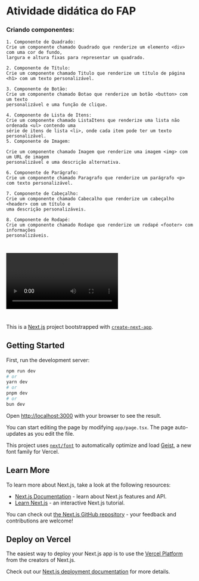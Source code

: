 # Atividade didática do FAP

### Criando componentes:

```
1. Componente de Quadrado:
Crie um componente chamado Quadrado que renderize um elemento <div> com uma cor de fundo,
largura e altura fixas para representar um quadrado.

2. Componente de Título:
Crie um componente chamado Titulo que renderize um título de página <h1> com um texto personalizável.

3. Componente de Botão:
Crie um componente chamado Botao que renderize um botão <button> com um texto
personalizável e uma função de clique.

4. Componente de Lista de Itens:
Crie um componente chamado ListaItens que renderize uma lista não ordenada <ul> contendo uma
série de itens de lista <li>, onde cada item pode ter um texto personalizável.
5. Componente de Imagem:

Crie um componente chamado Imagem que renderize uma imagem <img> com um URL de imagem
personalizável e uma descrição alternativa.

6. Componente de Parágrafo:
Crie um componente chamado Paragrafo que renderize um parágrafo <p> com texto personalizável.

7. Componente de Cabeçalho:
Crie um componente chamado Cabecalho que renderize um cabeçalho <header> com um título e
uma descrição personalizáveis.

8. Componente de Rodapé:
Crie um componente chamado Rodape que renderize um rodapé <footer> com informações
personalizáveis.
```

#

<video src="./src/app/assets/blob.mp4"></video>

#


This is a [Next.js](https://nextjs.org) project bootstrapped with [`create-next-app`](https://nextjs.org/docs/app/api-reference/cli/create-next-app).

## Getting Started

First, run the development server:

```bash
npm run dev
# or
yarn dev
# or
pnpm dev
# or
bun dev
```

Open [http://localhost:3000](http://localhost:3000) with your browser to see the result.

You can start editing the page by modifying `app/page.tsx`. The page auto-updates as you edit the file.

This project uses [`next/font`](https://nextjs.org/docs/app/building-your-application/optimizing/fonts) to automatically optimize and load [Geist](https://vercel.com/font), a new font family for Vercel.

## Learn More

To learn more about Next.js, take a look at the following resources:

- [Next.js Documentation](https://nextjs.org/docs) - learn about Next.js features and API.
- [Learn Next.js](https://nextjs.org/learn) - an interactive Next.js tutorial.

You can check out [the Next.js GitHub repository](https://github.com/vercel/next.js) - your feedback and contributions are welcome!

## Deploy on Vercel

The easiest way to deploy your Next.js app is to use the [Vercel Platform](https://vercel.com/new?utm_medium=default-template&filter=next.js&utm_source=create-next-app&utm_campaign=create-next-app-readme) from the creators of Next.js.

Check out our [Next.js deployment documentation](https://nextjs.org/docs/app/building-your-application/deploying) for more details.
